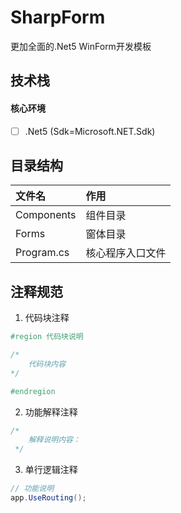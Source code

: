 # SharpForm

更加全面的.Net5 WinForm开发模板

## 技术栈

#### 核心环境

- [ ] .Net5 (Sdk=Microsoft.NET.Sdk)

## 目录结构

|  文件名   | 作用  |
|  :----  | :----  |
| Components  | 组件目录 |
| Forms  | 窗体目录 |
| Program.cs  | 核心程序入口文件 |

## 注释规范

1. 代码块注释

```c#
#region 代码块说明

/*
    代码块内容
*/

#endregion
```

2. 功能解释注释

```c#
/*
    解释说明内容：
 */
```

3. 单行逻辑注释

```c#
// 功能说明
app.UseRouting();
```

